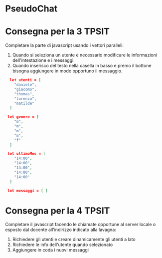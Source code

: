 # PseudoChat

# Consegna per la 3 TPSIT
Completare la parte di javascript usando i vettori paralleli:
1. Quando si seleziona un utente è necessario modificare le informazioni dell'intestazione e i messaggi.
2. Quando inserisco del testo nella casella in basso e premo il bottone bisogna aggiungere in modo opportuno il messaggio.


```json
  let utenti = [
    "daniele",
    "giacomo",
    "thomas",
    "lorenzo",
    "matilde"
  ]

 let genere = [
    "m",
    "m",
    "m",
    "m",
    "f"
  ]

 let ultimoMes = [
    "14:00",
    "14:00",
    "14:00",
    "14:00",
    "14:00"
  ]

 let messaggi = [ ]
```


# Consegna per la 4 TPSIT
Completare il javascript facendo le chiamate opportune al server locale o esposto dal docente all'indirizzo indicato alla lavagna:
1. Richiedere gli utenti e creare dinamicamente gli utenti a lato
2. Richiedere le info dell'utente quando selezionato
3. Aggiungere in coda i nuovi messaggi



